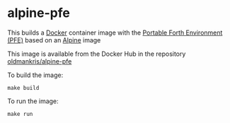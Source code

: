 # alpine-pfe

This builds a [Docker](https://www.docker.com) container image with the [Portable Forth Environment (PFE)](https://en.wikipedia.org/wiki/Portable_Forth_Environment) based on an [Alpine](https://hub.docker.com/_/alpine/) image

This image is available from the Docker Hub in the repository [oldmankris/alpine-pfe](https://hub.docker.com/r/oldmankris/alpine-pfe/)

To build the image:

    make build

To run the image:

    make run

